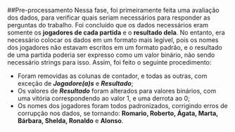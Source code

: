 ##Pre-processamento
Nessa fase, foi primeiramente feita uma avaliação dos dados, para verificar quais seriam necessários para responder as perguntas do trabalho. Foi concluído que os dados necessários eram somente os **jogadores de cada partida** e o **resultado dela**. No entanto, era necessário colocar os dados em um formato mais legível, pois os nomes dos jogadores não estavam escritos em um formato padrão, e o resultado de uma partida poderia ser expresso como um valor binário, não sendo necessário strings para isso. Assim, foi feito o seguinte procedimento:
- Foram removidas as colunas de contador, e todas as outras, com exceção de ***Jogadore(a)s*** e ***Resultado***;
- Os valores de ***Resultado*** foram alterados para valores binários, com uma vitória correspondendo ao valor 1, e uma derrota ao 0;
- Os nomes dos jogadores foram todos padronizados, corrigindo erros de corrupção nos dados, se tornando: **Romario, Roberto, Ágata, Marta, Bárbara, Shelda, Ronaldo** e **Alonso**.